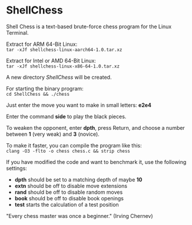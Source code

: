 # ShellChess
Shell Chess is a text-based brute-force chess program for the Linux Terminal.  

Extract for ARM 64-Bit Linux:  
`tar -xJf shellchess-linux-aarch64-1.0.tar.xz`

Extract for Intel or AMD 64-Bit Linux:  
`tar -xJf shellchess-linux-x86-64-1.0.tar.xz`

A new directory *ShellChess* will be created.

For starting the binary program:  
`cd ShellChess && ./chess`

Just enter the move you want to make in small letters: **e2e4**

Enter the command **side** to play the black pieces.

To weaken the opponent, enter **dpth**, press Return, and choose a number between **1** (very weak) and **3** (novice).

To make it faster, you can compile the program like this:  
`clang -O3 -flto -o chess chess.c && strip chess`

If you have modified the code and want to benchmark it, use the following settings:
- **dpth** should be set to a matching depth of maybe **10**  
- **extn** should be off to disable move extensions  
- **rand** should be off to disable random moves  
- **book** should be off to disable book openings  
- **test** starts the calculation of a test position

"Every chess master was once a beginner."
(Irving Chernev)
